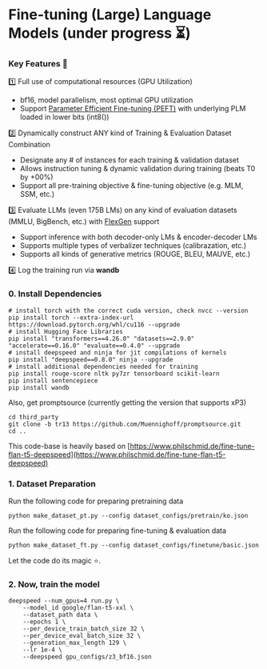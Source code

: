 # Fine-tuning (Large) Language Models (under progress ⏳)

### Key Features 🔑

1️⃣ Full use of computational resources (GPU Utilization)

- bf16, model parallelism, most optimal GPU utilization
- Support [Parameter Efficient Fine-tuning (PEFT)](https://github.com/huggingface/peft) with underlying PLM loaded in lower bits (int8())

2️⃣ Dynamically construct ANY kind of Training & Evaluation Dataset Combination

- Designate any # of instances for each training & validation dataset
- Allows instruction tuning & dynamic validation during training (beats T0 by +00%)
- Support all pre-training objective & fine-tuning objective (e.g. MLM, SSM, etc.)

3️⃣ Evaluate LLMs (even 175B LMs) on any kind of evaluation datasets (MMLU, BigBench, etc.) with [FlexGen](https://github.com/FMInference/FlexGen) support

- Support inference with both decoder-only LMs & encoder-decoder LMs
- Supports multiple types of verbalizer techniques (calibrazation, etc.)
- Supports all kinds of generative metrics (ROUGE, BLEU, MAUVE, etc.)

4️⃣ Log the training run via **wandb**

### 0. Install Dependencies
```
# install torch with the correct cuda version, check nvcc --version
pip install torch --extra-index-url https://download.pytorch.org/whl/cu116 --upgrade
# install Hugging Face Libraries
pip install "transformers==4.26.0" "datasets==2.9.0" "accelerate==0.16.0" "evaluate==0.4.0" --upgrade
# install deepspeed and ninja for jit compilations of kernels
pip install "deepspeed==0.8.0" ninja --upgrade
# install additional dependencies needed for training
pip install rouge-score nltk py7zr tensorboard scikit-learn
pip install sentencepiece
pip install wandb
```
Also, get promptsource (currently getting the version that supports xP3)
```
cd third_party
git clone -b tr13 https://github.com/Muennighoff/promptsource.git
cd ..
```

This code-base is heavily based on [https://www.philschmid.de/fine-tune-flan-t5-deepspeed](https://www.philschmid.de/fine-tune-flan-t5-deepspeed)

### 1. Dataset Preparation
Run the following code for preparing pretraining data 
```
python make_dataset_pt.py --config dataset_configs/pretrain/ko.json
```

Run the following code for preparing fine-tuning & evaluation data
```
python make_dataset_ft.py --config dataset_configs/finetune/basic.json
```

Let the code do its magic :star:. 

### 2. Now, train the model
```
deepspeed --num_gpus=4 run.py \
    --model_id google/flan-t5-xxl \
    --dataset_path data \
    --epochs 1 \
    --per_device_train_batch_size 32 \
    --per_device_eval_batch_size 32 \
    --generation_max_length 129 \
    --lr 1e-4 \
    --deepspeed gpu_configs/z3_bf16.json
```

